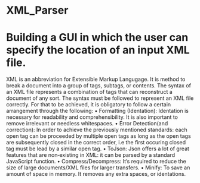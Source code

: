 # XML_Parser
Building a GUI in which the user can specify the location of an input XML file.
========================================================================================
XML is an abbreviation for Extensible Markup Langugage. It is method to break a document into a group of
tags, subtags, or contents. The syntax of an XML file represents a combination of tags that can reconstruct
a document of any sort.
The syntax must be followed to represent an XML file correctly. For that to be achieved, it is obligatory to
follow a certain arrangement through the following:
• Formatting (Identation):
Identation is necessary for readability and comprehensibility. It is also important to remove irrelevant or
needless whitespaces.
• Error Detection(and correction):
In order to achieve the previously mentioned standards: each open tag can be proceeded by multiple open
tags as long as the open tags are subsequently closed in the correct order, i.e the first occuring closed tag
must be lead by a similar open tag.
• ToJson: Json offers a lot of great features that are non‐existing in XML: it can be parsed by a standard
JavaScript function.
• Compress/Decompress: It’s required to reduce the size of large documents/XML files for larger
transfers.
• Minify: To save an amount of space in memory. It removes any extra spaces, or identations.

